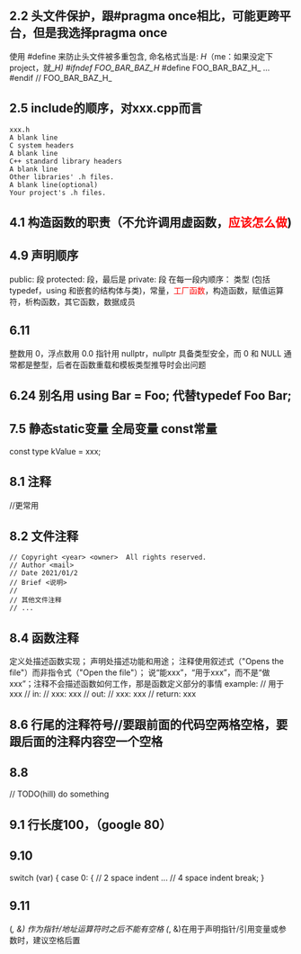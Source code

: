 ## 2.2 头文件保护，跟#pragma once相比，可能更跨平台，但是我选择pragma once
使用 #define 来防止头文件被多重包含, 命名格式当是: <PROJECT>_<PATH>_<FILE>_H_（me：如果没定下project，就_<PATH>_<FILE>_H_)
#ifndef FOO_BAR_BAZ_H_
#define FOO_BAR_BAZ_H_
...
#endif // FOO_BAR_BAZ_H_
## 2.5 include的顺序，对xxx.cpp而言
```
xxx.h
A blank line
C system headers
A blank line
C++ standard library headers
A blank line
Other libraries' .h files.
A blank line(optional)
Your project's .h files.
```
## 4.1 构造函数的职责（不允许调用虚函数，<font color=red>应该怎么做</font>)
## 4.9 声明顺序
public: 段 protected: 段，最后是 private: 段
在每一段内顺序： 类型 (包括typedef，using 和嵌套的结构体与类)，常量，<font color=red>工厂函数</font>，构造函数，赋值运算符，析构函数，其它函数，数据成员
## 6.11 
整数用 0，浮点数用 0.0
指针用 nullptr，nullptr 具备类型安全，而 0 和 NULL 通常都是整型，后者在函数重载和模板类型推导时会出问题
## 6.24 别名用 using Bar = Foo; 代替typedef Foo Bar;
## 7.5 静态static变量 全局变量 const常量
const type kValue = xxx;
## 8.1 注释
//更常用
## 8.2 文件注释
```
// Copyright <year> <owner>  All rights reserved.
// Author <mail>
// Date 2021/01/2
// Brief <说明>
//
// 其他文件注释
// ...
```
## 8.4 函数注释
 定义处描述函数实现；
 声明处描述功能和用途；
 注释使用叙述式（"Opens the file"）而非指令式（"Open the file"）；
 说“能xxx”，“用于xxx”，而不是“做xxx”；注释不会描述函数如何工作，那是函数定义部分的事情
example:
  // 用于xxx
  // in:
  //    xxx: xxx
  // out:
  //    xxx: xxx
  // return: xxx

## 8.6 行尾的注释符号//要跟前面的代码空两格空格，要跟后面的注释内容空一个空格
## 8.8
// TODO(hill) do something
## 9.1 行长度100，（google 80）
## 9.10
switch (var) {
  case 0: {  // 2 space indent
    ...      // 4 space indent
    break;
  }
## 9.11
 (*, &) 作为指针/地址运算符时之后不能有空格
(*, &)在用于声明指针/引用变量或参数时，建议空格后置